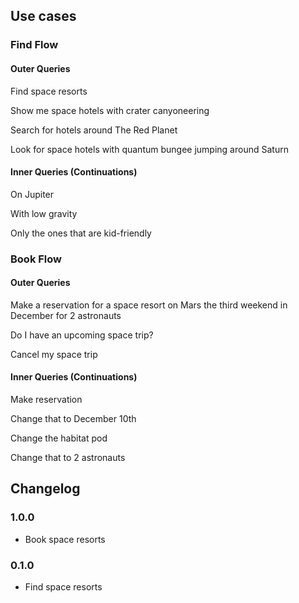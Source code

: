 ## Use cases

### Find Flow

#### Outer Queries

Find space resorts

Show me space hotels with crater canyoneering

Search for hotels around The Red Planet

Look for space hotels with quantum bungee jumping around Saturn

#### Inner Queries (Continuations)

On Jupiter

With low gravity

Only the ones that are kid-friendly


### Book Flow

#### Outer Queries
Make a reservation for a space resort on Mars the third weekend in December for 2 astronauts

Do I have an upcoming space trip?

Cancel my space trip


#### Inner Queries (Continuations)
Make reservation

Change that to December 10th

Change the habitat pod

Change that to 2 astronauts


## Changelog

### 1.0.0
- Book space resorts

### 0.1.0
- Find space resorts